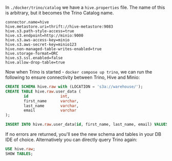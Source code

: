 In `./docker/trino/catalog` we have a `hive.properties` file. The name of this is arbitrary, but it becomes the Trino Catalog name.

```properties
connector.name=hive
hive.metastore.uri=thrift://hive-metastore:9083
hive.s3.path-style-access=true
hive.s3.endpoint=http://minio:9000
hive.s3.aws-access-key=minio
hive.s3.aws-secret-key=minio123
hive.non-managed-table-writes-enabled=true
hive.storage-format=ORC
hive.s3.ssl.enabled=false
hive.allow-drop-table=true
```

Now when Trino is started - `docker compose up trino`, we can run the following to ensure connectivity between Trino, Hive and Minio:

```sql
CREATE SCHEMA hive.raw with (LOCATION = 's3a://warehouse/');
CREATE TABLE hive.raw.user_data (
		id 			    int,
		first_name 		varchar,
		last_name 		varchar,
		email 			varchar
);

INSERT INTO hive.raw.user_data(id, first_name, last_name, email) VALUES (1, 'test', 'test', 'test@test.com');
```

If no errors are returned, you'll see the new schema and tables in your DB IDE of choice. Alternatively you can directly query Trino again:

```sql
USE hive.raw;
SHOW TABLES;
```